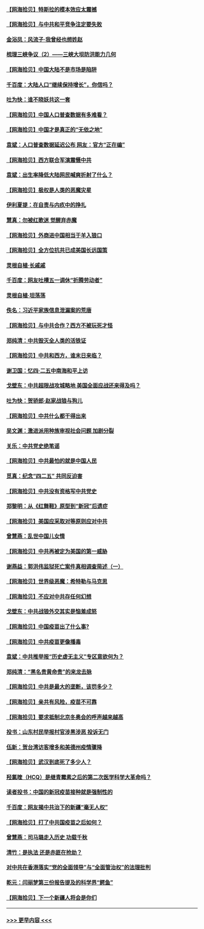 #### [【网海拾贝】特斯拉的模本效应太震撼](../pages/nsc993/n12925626.md?t=05060251) 
#### [【网海拾贝】与中共和平竞争注定要失败](../pages/nsc993/n12923326.md?t=05060251) 
#### [金浴凤：风流子‧我曾经也想姓赵](../pages/nsc993/n12920911.md?t=05060251) 
#### [梳理三峡争议（2）——三峡大坝防洪能力几何](../pages/nsc993/n12920173.md?t=05060251) 
#### [【网海拾贝】中国大陆不是市场是陷阱](../pages/nsc993/n12920143.md?t=05060251) 
#### [千百度：大陆人口“继续保持增长”，你信吗？](../pages/nsc993/n12918946.md?t=05060251) 
#### [吐为快：谁不晓妖共这一套](../pages/nsc993/n12918941.md?t=05060251) 
#### [【网海拾贝】中国人口普查数据有多难看？](../pages/nsc993/n12917822.md?t=05060251) 
#### [【网海拾贝】中国才是真正的“无依之地”](../pages/nsc993/n12915845.md?t=05060251) 
#### [袁斌：人口普查数据延迟公布 网友：官方“正在编”](../pages/nsc993/n12915748.md?t=05060251) 
#### [【网海拾贝】西方联合军演震慑中共](../pages/nsc993/n12913466.md?t=05060251) 
#### [袁斌：出生率降低大陆网民喊爽折射了什么？](../pages/nsc993/n12913365.md?t=05060251) 
#### [【网海拾贝】极权是人类的恶魔灾星](../pages/nsc993/n12910697.md?t=05060251) 
#### [伊利夏提：在自责与内疚中的挣扎](../pages/nsc993/n12910493.md?t=05060251) 
#### [慧真：勿被红歌迷 觉醒弃赤魔](../pages/nsc993/n12910485.md?t=05060251) 
#### [【网海拾贝】外商进中国相当于羊入狼口](../pages/nsc993/n12908274.md?t=05060251) 
#### [【网海拾贝】全方位抗共已成美国长远国策](../pages/nsc993/n12906878.md?t=05060251) 
#### [灵根自植‧长戚戚](../pages/nsc993/n12905585.md?t=05060251) 
#### [千百度：网友吐槽五一调休“折腾劳动者”](../pages/nsc993/n12905934.md?t=05060251) 
#### [灵根自植‧坦荡荡](../pages/nsc993/n12905562.md?t=05060251) 
#### [佚名：习近平家族信息泄漏案的荒唐](../pages/nsc993/n12904705.md?t=05060251) 
#### [【网海拾贝】与中共合作？西方不被玩死才怪](../pages/nsc993/n12903873.md?t=05060251) 
#### [郑纯清：中共毁灭全人类的活铁证](../pages/nsc993/n12903785.md?t=05060251) 
#### [【网海拾贝】中共和西方，谁末日来临？](../pages/nsc993/n12903482.md?t=05060251) 
#### [谢卫国：忆四‧二五中南海和平上访](../pages/nsc993/n12902192.md?t=05060251) 
#### [戈壁东：中共超限战攻城略地 美国全面应战还来得及吗？](../pages/nsc993/n12902297.md?t=05060251) 
#### [吐为快：贺骄郎‧赵家战狼与狗儿](../pages/nsc993/n12902280.md?t=05060251) 
#### [【网海拾贝】中共什么都干得出来](../pages/nsc993/n12897500.md?t=05060251) 
#### [吴文渊：激进派用种族审视社会问题 加剧分裂](../pages/nsc993/n12893881.md?t=05060251) 
#### [关乐：中共党史绝笔谣](../pages/nsc993/n12897270.md?t=05060251) 
#### [【网海拾贝】中共最怕的就是中国人民](../pages/nsc993/n12894705.md?t=05060251) 
#### [觅真：纪念“四二五” 共同反迫害](../pages/nsc993/n12894553.md?t=05060251) 
#### [【网海拾贝】中共没有资格写中共党史](../pages/nsc993/n12892231.md?t=05060251) 
#### [郑黎明：从《红舞鞋》原型到“新冠”后遗症](../pages/nsc993/n12890469.md?t=05060251) 
#### [【网海拾贝】美国应采取对等原则应对中共](../pages/nsc993/n12889176.md?t=05060251) 
#### [曾慧燕：乱世中国儿女情](../pages/nsc993/n12887931.md?t=05060251) 
#### [【网海拾贝】中共再被定为美国的第一威胁](../pages/nsc993/n12887580.md?t=05060251) 
#### [谢燕益：郭洪伟监狱死亡案件真相调查简述（一）](../pages/nsc993/n12885648.md?t=05060251) 
#### [【网海拾贝】世界级恶魔：希特勒与马克思](../pages/nsc993/n12884062.md?t=05060251) 
#### [【网海拾贝】不应对中共存任何幻想](../pages/nsc993/n12881460.md?t=05060251) 
#### [戈壁东：中共战狼外交其实是恼羞成怒](../pages/nsc993/n12880392.md?t=05060251) 
#### [【网海拾贝】中国疫苗出了什么事?](../pages/nsc993/n12879124.md?t=05060251) 
#### [【网海拾贝】中共疫苗更像播毒](../pages/nsc993/n12876631.md?t=05060251) 
#### [袁斌：中共推举报“历史虚无主义”专区意欲何为？](../pages/nsc993/n12876530.md?t=05060251) 
#### [郑纯清：“黑名贵黄命贵”的来龙去脉](../pages/nsc993/n12875589.md?t=05060251) 
#### [【网海拾贝】中共是最大的垄断，该罚多少？](../pages/nsc993/n12874006.md?t=05060251) 
#### [【网海拾贝】亲共有风险，疫苗不可靠](../pages/nsc993/n12872224.md?t=05060251) 
#### [【网海拾贝】要求抵制北京冬奥会的呼声越来越高](../pages/nsc993/n12868962.md?t=05060251) 
#### [投书：山东村民举报村官涉黑涉恶 投诉无门](../pages/nsc993/n12869726.md?t=05060251) 
#### [伍新：贺台湾访客增多和美德州疫情骤降](../pages/nsc993/n12865651.md?t=05060251) 
#### [【网海拾贝】武汉到底死了多少人？](../pages/nsc993/n12863707.md?t=05060251) 
#### [羟氯喹（HCQ）是继青霉素之后的第二次医学科学大革命吗？](../pages/nsc993/n12638564.md?t=05060251) 
#### [读者投书：中国的新冠疫苗接种就是强制性的](../pages/nsc993/n12859932.md?t=05060251) 
#### [千百度：网友揭中共治下的新疆“毫无人权”](../pages/nsc993/n12858385.md?t=05060251) 
#### [【网海拾贝】打了中共国疫苗之后如何？](../pages/nsc993/n12857866.md?t=05060251) 
#### [曾慧燕：司马璐走入历史 功载千秋](../pages/nsc993/n12856996.md?t=05060251) 
#### [清竹：是执法 还是赤匪在抢劫？](../pages/nsc993/n12856952.md?t=05060251) 
#### [对中共在香港落实“党的全面领导”与“全面管治权”的法理批判](../pages/nsc993/n12856929.md?t=05060251) 
#### [乾元：闫丽梦第三份报告提及的科学界“鳄鱼”](../pages/nsc993/n12855985.md?t=05060251) 
#### [【网海拾贝】下一个新疆人将会是你们](../pages/nsc993/n12855864.md?t=05060251) 

----
#### [ >>> 更早内容 <<< ](../indexes/nsc993-earlier.md)
